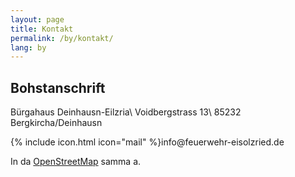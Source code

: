 ```yaml
---
layout: page
title: Kontakt
permalink: /by/kontakt/
lang: by
---
```


## Bohstanschrift

Bürgahaus Deinhausn-Eilzria\\
Voidbergstrass 13\\
85232 Bergkircha/Deinhausn

{% include icon.html icon="mail" %}info<span hidden>.nospam</span>@feuerwehr-eisolzried.de

In da [OpenStreetMap](http://www.openstreetmap.org/node/670854444) samma a.
